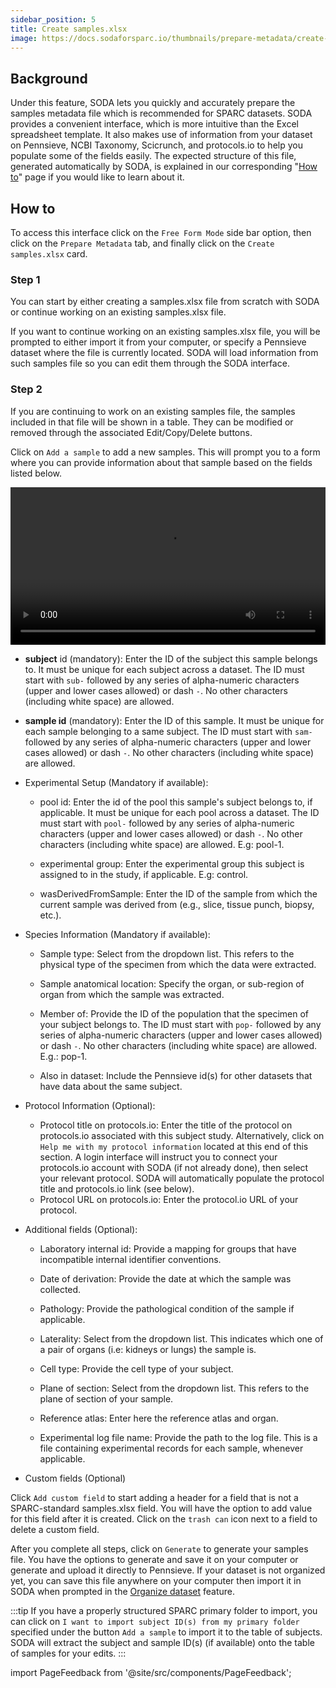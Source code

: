 ```yaml
---
sidebar_position: 5
title: Create samples.xlsx
image: https://docs.sodaforsparc.io/thumbnails/prepare-metadata/create-samples.png
---
```


## Background

Under this feature, SODA lets you quickly and accurately prepare the samples metadata file which is recommended for SPARC datasets. SODA provides a convenient interface, which is more intuitive than the Excel spreadsheet template. It also makes use of information from your dataset on Pennsieve, NCBI Taxonomy, Scicrunch, and protocols.io to help you populate some of the fields easily. The expected structure of this file, generated automatically by SODA, is explained in our corresponding "[How to](../how-to/how-to-structure-the-samples-metadata-file.md)" page if you would like to learn about it.

## How to

To access this interface click on the `Free Form Mode` side bar option, then click on the `Prepare Metadata` tab, and finally click on the `Create samples.xlsx` card.

### Step 1

You can start by either creating a samples.xlsx file from scratch with SODA or continue working on an existing samples.xlsx file.

If you want to continue working on an existing samples.xlsx file, you will be prompted to either import it from your computer, or specify a Pennsieve dataset where the file is currently located. SODA will load information from such samples file so you can edit them through the SODA interface.

### Step 2

If you are continuing to work on an existing samples file, the samples included in that file will be shown in a table. They can be modified or removed through the associated Edit/Copy/Delete buttons.

Click on `Add a sample` to add a new samples. This will prompt you to a form where you can provide information about that sample based on the fields listed below.

<video 
  controls 
  width="100%" 
  src="https://github.com/fairdataihub/SODA-for-SPARC/raw/main/docs/documentation/Videos/Samples-interface.mp4" 
/>

- **subject** id (mandatory): Enter the ID of the subject this sample belongs to. It must be unique for each subject across a dataset. The ID must start with `sub-` followed by any series of alpha-numeric characters (upper and lower cases allowed) or dash `-`. No other characters (including white space) are allowed.

- **sample id** (mandatory): Enter the ID of this sample. It must be unique for each sample belonging to a same subject. The ID must start with `sam-` followed by any series of alpha-numeric characters (upper and lower cases allowed) or dash `-`. No other characters (including white space) are allowed.

- Experimental Setup (Mandatory if available):

  - pool id: Enter the id of the pool this sample's subject belongs to, if applicable. It must be unique for each pool across a dataset. The ID must start with `pool-` followed by any series of alpha-numeric characters (upper and lower cases allowed) or dash `-`. No other characters (including white space) are allowed. E.g: pool-1.

  - experimental group: Enter the experimental group this subject is assigned to in the study, if applicable. E.g: control.

  - wasDerivedFromSample: Enter the ID of the sample from which the current sample was derived from (e.g., slice, tissue punch, biopsy, etc.).

- Species Information (Mandatory if available):

  - Sample type: Select from the dropdown list. This refers to the physical type of the specimen from which the data were extracted.

  - Sample anatomical location: Specify the organ, or sub-region of organ from which the sample was extracted.

  - Member of: Provide the ID of the population that the specimen of your subject belongs to. The ID must start with `pop-` followed by any series of alpha-numeric characters (upper and lower cases allowed) or dash `-`. No other characters (including white space) are allowed. E.g.: pop-1.

  - Also in dataset: Include the Pennsieve id(s) for other datasets that have data about the same subject.

- Protocol Information (Optional):

  - Protocol title on protocols.io: Enter the title of the protocol on protocols.io associated with this subject study. Alternatively, click on `Help me with my protocol information` located at this end of this section. A login interface will instruct you to connect your protocols.io account with SODA (if not already done), then select your relevant protocol. SODA will automatically populate the protocol title and protocols.io link (see below).
  - Protocol URL on protocols.io: Enter the protocol.io URL of your protocol.

- Additional fields (Optional):

  - Laboratory internal id: Provide a mapping for groups that have incompatible internal identifier conventions.

  - Date of derivation: Provide the date at which the sample was collected.

  - Pathology: Provide the pathological condition of the sample if applicable.

  - Laterality: Select from the dropdown list. This indicates which one of a pair of organs (i.e: kidneys or lungs) the sample is.

  - Cell type: Provide the cell type of your subject.

  - Plane of section: Select from the dropdown list. This refers to the plane of section of your sample.

  - Reference atlas: Enter here the reference atlas and organ.

  - Experimental log file name: Provide the path to the log file. This is a file containing experimental records for each sample, whenever applicable.

- Custom fields (Optional)

Click `Add custom field` to start adding a header for a field that is not a SPARC-standard samples.xlsx field. You will have the option to add value for this field after it is created. Click on the `trash can` icon next to a field to delete a custom field.

After you complete all steps, click on `Generate` to generate your samples file. You have the options to generate and save it on your computer or generate and upload it directly to Pennsieve. If your dataset is not organized yet, you can save this file anywhere on your computer then import it in SODA when prompted in the [Organize dataset](../prepare-dataset/organize-dataset) feature.

:::tip
If you have a properly structured SPARC primary folder to import, you can click on `I want to import subject ID(s) from my primary folder` specified under the button `Add a sample` to import it to the table of subjects. SODA will extract the subject and sample ID(s) (if available) onto the table of samples for your edits.
:::

import PageFeedback from '@site/src/components/PageFeedback';

<PageFeedback />
